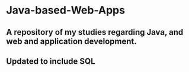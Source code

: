 # Java-based-Web-Apps
## A repository of my studies regarding Java, and web and application development.

## Updated to include SQL